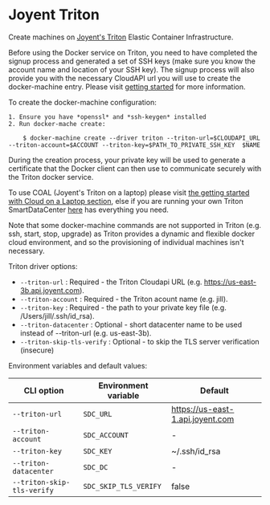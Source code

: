 <!--[metadata]>
+++
title = "Joyent Triton"
description = "Joyent Triton driver for machine"
keywords = ["machine, triton, driver, joyent"]
[menu.main]
parent="smn_machine_drivers"
+++
<![end-metadata]-->

# Joyent Triton

Create machines on [Joyent's Triton](http://joyent.com/) Elastic Container Infrastructure.

Before using the Docker service on Triton, you need to have completed the signup
process and generated a set of SSH keys (make sure you know the account name and
location of your SSH key). The signup process will also provide you with the
necessary CloudAPI url you will use to create the docker-machine entry. Please visit
[getting started](https://www.joyent.com/developers/getting-started) for more
information.

To create the docker-machine configuration:

    1. Ensure you have *openssl* and *ssh-keygen* installed
    2. Run docker-mache create:

        $ docker-machine create --driver triton --triton-url=$CLOUDAPI_URL --triton-account=$ACCOUNT --triton-key=$PATH_TO_PRIVATE_SSH_KEY  $NAME

During the creation process, your private key will be used to generate a
certificate that the Docker client can then use to communicate securely with the
Triton docker service.

To use COAL (Joyent's Triton on a laptop) please visit [the getting
started with Cloud on a Laptop section](https://github.com/joyent/sdc#getting-started),
else if you are running your own Triton SmartDataCenter [here](https://github.com/joyent/sdc-docker)
has everything you need.

Note that some docker-machine commands are not supported in Triton (e.g. ssh,
start, stop, upgrade) as Triton provides a dynamic and flexible docker cloud
environment, and so the provisioning of individual machines isn't necessary.

Triton driver options:

 - `--triton-url`             : Required - the Triton Cloudapi URL (e.g. https://us-east-3b.api.joyent.com).
 - `--triton-account`         : Required - the Triton acount name (e.g. jill).
 - `--triton-key`             : Required - the path to your private key file (e.g. /Users/jill/.ssh/id_rsa).
 - `--triton-datacenter`      : Optional - short datacenter name to be used instead of --triton-url (e.g. us-east-3b).
 - `--triton-skip-tls-verify` : Optional - to skip the TLS server verification (insecure)

Environment variables and default values:

| CLI option                    | Environment variable   | Default                          |
|-------------------------------|------------------------|----------------------------------|
| `--triton-url`                | `SDC_URL`              | https://us-east-1.api.joyent.com |
| `--triton-account`            | `SDC_ACCOUNT`          | -                                |
| `--triton-key`                | `SDC_KEY`              | ~/.ssh/id_rsa                    |
| `--triton-datacenter`         | `SDC_DC`               | -                                |
| `--triton-skip-tls-verify`    | `SDC_SKIP_TLS_VERIFY`  | false                            |
